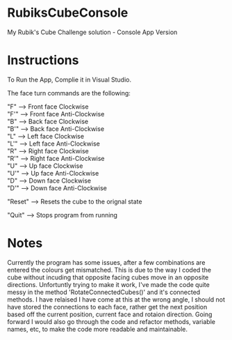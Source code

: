 # RubiksCubeConsole
My Rubik's Cube Challenge solution - Console App Version <br />

# Instructions <br />

To Run the App, Complie it in Visual Studio.<br />

The face turn commands are the following:<br />

"F" --> Front face Clockwise<br />
"F'" --> Front face Anti-Clockwise<br />
"B" --> Back face Clockwise<br />
"B'" --> Back face Anti-Clockwise<br />
"L" --> Left face Clockwise<br />
"L'" --> Left face Anti-Clockwise<br />
"R" --> Right face Clockwise<br />
"R'" --> Right face Anti-Clockwise<br />
"U" --> Up face Clockwise<br />
"U'" --> Up face Anti-Clockwise<br />
"D" --> Down face Clockwise<br />
"D'" --> Down face Anti-Clockwise<br />

"Reset" --> Resets the cube to the orignal state

"Quit" --> Stops program from running

# Notes

Currently the program has some issues, after a few combinations are entered the colours get mismatched.
This is due to the way I coded the cube without incuding that opposite facing cubes move in an opposite directions.
Unfortuntly trying to make it work, I've made the code quite messy in the method 'RotateConnectedCubes()' and it's connected methods.
I have relaised I have come at this at the wrong angle, 
I should not have stored the connections to each face, rather get the next position based off the current position, current face and rotaion direction.
Going forward I would also go through the code and refactor methods, variable names, etc, to make the code more readable and maintainable.
